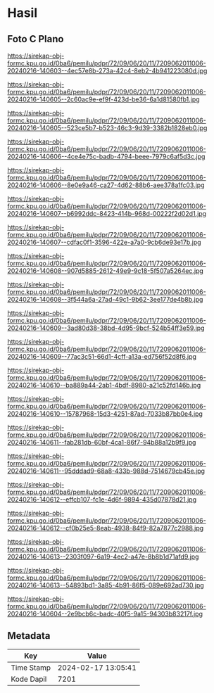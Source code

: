 # Hasil

## Foto C Plano

https://sirekap-obj-formc.kpu.go.id/0ba6/pemilu/pdpr/72/09/06/20/11/7209062011006-20240216-140603--4ec57e8b-273a-42c4-8eb2-4b941223080d.jpg

https://sirekap-obj-formc.kpu.go.id/0ba6/pemilu/pdpr/72/09/06/20/11/7209062011006-20240216-140605--2c60ac9e-ef9f-423d-be36-6a1d81580fb1.jpg

https://sirekap-obj-formc.kpu.go.id/0ba6/pemilu/pdpr/72/09/06/20/11/7209062011006-20240216-140605--523ce5b7-b523-46c3-9d39-3382b1828eb0.jpg

https://sirekap-obj-formc.kpu.go.id/0ba6/pemilu/pdpr/72/09/06/20/11/7209062011006-20240216-140606--4ce4e75c-badb-4794-beee-7979c6af5d3c.jpg

https://sirekap-obj-formc.kpu.go.id/0ba6/pemilu/pdpr/72/09/06/20/11/7209062011006-20240216-140606--8e0e9a46-ca27-4d62-88b6-aee378a1fc03.jpg

https://sirekap-obj-formc.kpu.go.id/0ba6/pemilu/pdpr/72/09/06/20/11/7209062011006-20240216-140607--b6992ddc-8423-414b-968d-00222f2d02d1.jpg

https://sirekap-obj-formc.kpu.go.id/0ba6/pemilu/pdpr/72/09/06/20/11/7209062011006-20240216-140607--cdfac0f1-3596-422e-a7a0-9cb6de93e17b.jpg

https://sirekap-obj-formc.kpu.go.id/0ba6/pemilu/pdpr/72/09/06/20/11/7209062011006-20240216-140608--907d5885-2612-49e9-9c18-5f507a5264ec.jpg

https://sirekap-obj-formc.kpu.go.id/0ba6/pemilu/pdpr/72/09/06/20/11/7209062011006-20240216-140608--3f544a6a-27ad-49c1-9b62-3ee177de4b8b.jpg

https://sirekap-obj-formc.kpu.go.id/0ba6/pemilu/pdpr/72/09/06/20/11/7209062011006-20240216-140609--3ad80d38-38bd-4d95-9bcf-524b54ff3e59.jpg

https://sirekap-obj-formc.kpu.go.id/0ba6/pemilu/pdpr/72/09/06/20/11/7209062011006-20240216-140609--77ac3c51-66d1-4cff-a13a-ed756f52d8f6.jpg

https://sirekap-obj-formc.kpu.go.id/0ba6/pemilu/pdpr/72/09/06/20/11/7209062011006-20240216-140610--ba889a44-2ab1-4bdf-8980-a21c52fd146b.jpg

https://sirekap-obj-formc.kpu.go.id/0ba6/pemilu/pdpr/72/09/06/20/11/7209062011006-20240216-140610--15787968-15d3-4251-87ad-7033b87bb0e4.jpg

https://sirekap-obj-formc.kpu.go.id/0ba6/pemilu/pdpr/72/09/06/20/11/7209062011006-20240216-140611--fab281db-60bf-4ca1-86f7-94b88a12b9f9.jpg

https://sirekap-obj-formc.kpu.go.id/0ba6/pemilu/pdpr/72/09/06/20/11/7209062011006-20240216-140611--95dddad9-68a8-433b-988d-7514679cb45e.jpg

https://sirekap-obj-formc.kpu.go.id/0ba6/pemilu/pdpr/72/09/06/20/11/7209062011006-20240216-140612--effcb107-fc1e-4d6f-9894-435d07878d21.jpg

https://sirekap-obj-formc.kpu.go.id/0ba6/pemilu/pdpr/72/09/06/20/11/7209062011006-20240216-140612--cf0b25e5-8eab-4938-84f9-82a7877c2988.jpg

https://sirekap-obj-formc.kpu.go.id/0ba6/pemilu/pdpr/72/09/06/20/11/7209062011006-20240216-140613--2303f097-6a19-4ec2-a47e-8b8b1d71afd9.jpg

https://sirekap-obj-formc.kpu.go.id/0ba6/pemilu/pdpr/72/09/06/20/11/7209062011006-20240216-140613--54893bd1-3a85-4b91-86f5-089e692ad730.jpg

https://sirekap-obj-formc.kpu.go.id/0ba6/pemilu/pdpr/72/09/06/20/11/7209062011006-20240216-140604--2e9bcb6c-badc-40f5-9a15-94303b83217f.jpg


## Metadata

| Key        | Value               |
| ---------- | ------------------- |
| Time Stamp | 2024-02-17 13:05:41 |
| Kode Dapil | 7201                |



